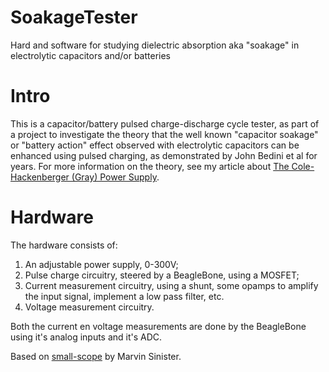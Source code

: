 # SoakageTester
Hard and software for studying dielectric absorption aka "soakage" in electrolytic capacitors and/or batteries

# Intro

This is a capacitor/battery pulsed charge-discharge cycle tester, as part of a
project to investigate the theory that the well known "capacitor soakage" or
"battery action" effect observed with electrolytic capacitors can be enhanced
using pulsed charging, as demonstrated by John Bedini et al for years. For
more information on the theory, see my article about [The Cole-Hackenberger
(Gray) Power
Supply](http://www.tuks.nl/wiki/index.php/Main/ColeHackenbergerPowerSupply).



# Hardware

The hardware consists of:

1) An adjustable power supply, 0-300V;
2) Pulse charge circuitry, steered by a BeagleBone, using a MOSFET;
3) Current measurement circuitry, using a shunt, some opamps to amplify
the input signal, implement a low pass filter, etc.
4) Voltage measurement circuitry.

Both the current en voltage measurements are done by the BeagleBone using
it's analog inputs and it's ADC. 

Based on [small-scope](https://hackaday.io/project/5881-small-scope) by Marvin Sinister.



